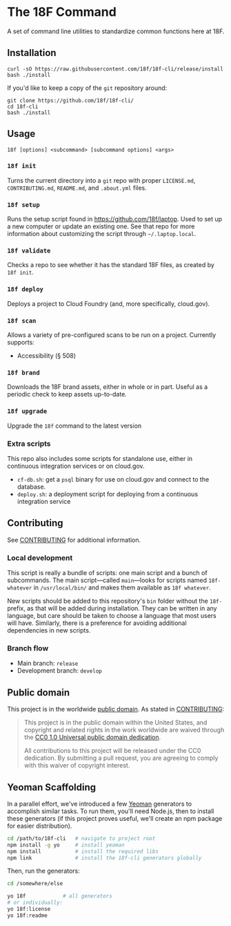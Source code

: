 # The 18F Command

A set of command line utilities to standardize common functions here at 18F.

## Installation

```
curl -sO https://raw.githubusercontent.com/18f/18f-cli/release/install
bash ./install
```

If you'd like to keep a copy of the `git` repository around:

```
git clone https://github.com/18f/18f-cli/
cd 18f-cli
bash ./install
```

## Usage

```
18f [options] <subcommand> [subcommand options] <args>
```

### `18f init`

Turns the current directory into a `git` repo with proper `LICENSE.md`, `CONTRIBUTING.md`, `README.md`, and `.about.yml` files.

### `18f setup`

Runs the setup script found in https://github.com/18f/laptop. Used to set up a new computer or update an existing one. See that repo for more information about customizing the script through `~/.laptop.local`.

### `18f validate`

Checks a repo to see whether it has the standard 18F files, as created by `18f init`.

### `18f deploy`

Deploys a project to Cloud Foundry (and, more specifically, cloud.gov).

### `18f scan`

Allows a variety of pre-configured scans to be run on a project. Currently supports:
- Accessibility (§ 508)

### `18f brand`

Downloads the 18F brand assets, either in whole or in part. Useful as a periodic check to keep assets up-to-date.

### `18f upgrade`

Upgrade the `18f` command to the latest version

### Extra scripts

This repo also includes some scripts for standalone use, either in continuous integration services or on cloud.gov.
- `cf-db.sh`: get a `psql` binary for use on cloud.gov and connect to the database.
- `deploy.sh`: a deployment script for deploying from a continuous integration service

## Contributing

See [CONTRIBUTING](CONTRIBUTING.md) for additional information.

### Local development

This script is really a bundle of scripts: one main script and a bunch of subcommands. The main script—called `main`—looks for scripts named `18f-whatever` in `/usr/local/bin/` and makes them available as `18f whatever`.

New scripts should be added to this repository's `bin` folder without the `18f-` prefix, as that will be added during installation. They can be written in any language, but care should be taken to choose a language that most users will have. Similarly, there is a preference for avoiding additional dependencies in new scripts.

### Branch flow

- Main branch: `release`
- Development branch: `develop`

## Public domain

This project is in the worldwide [public domain](LICENSE.md). As stated in [CONTRIBUTING](CONTRIBUTING.md):

> This project is in the public domain within the United States, and copyright and related rights in the work worldwide are waived through the [CC0 1.0 Universal public domain dedication](https://creativecommons.org/publicdomain/zero/1.0/).
>
> All contributions to this project will be released under the CC0 dedication. By submitting a pull request, you are agreeing to comply with this waiver of copyright interest.

## Yeoman Scaffolding

In a parallel effort, we've introduced a few [Yeoman](http://yeoman.io/)
generators to accomplish similar tasks. To run them, you'll need Node.js, then
to install these generators (if this project proves useful, we'll create an
npm package for easier distribution).

```sh
cd /path/to/18f-cli   # navigate to project root
npm install -g yo     # install yeoman
npm install           # install the required libs
npm link              # install the 18f-cli generators globally
```

Then, run the generators:

```sh
cd /somewhere/else

yo 18f            # all generators
# or individually:
yo 18f:license
yo 18f:readme
```
